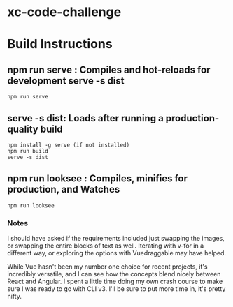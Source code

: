 # xc-code-challenge

# Build Instructions

## npm run serve : Compiles and hot-reloads for development serve -s dist
```
npm run serve
```
## serve -s dist: Loads after running a production-quality build 
```
npm install -g serve (if not installed)
npm run build
serve -s dist
```
## npm run looksee : Compiles, minifies for production, and Watches
```
npm run looksee
```

### Notes

 I should have asked if the requirements included just swapping the images, or swapping the entire blocks of text as well. Iterating with v-for in a different way, or exploring the options with Vuedraggable may have helped.

 While Vue hasn't been my number one choice for recent projects, it's incredibly versatile, and I can see how the concepts blend nicely between React and Angular. I spent a little time doing my own crash course to make sure I was ready to go with CLI v3. I'll be sure to put more time in, it's pretty nifty.